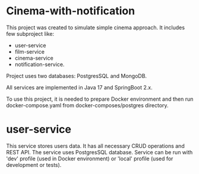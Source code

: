 # Cinema-with-notification

This project was created to simulate simple cinema approach.
It includes few subproject like:
- user-service
- film-service
- cinema-service
- notification-service.

Project uses two databases: PostgresSQL and MongoDB.

All services are implemented in Java 17 and SpringBoot 2.x.

To use this project, it is needed to prepare Docker environment
and then run docker-compose.yaml from docker-composes/postgres directory.

# user-service
This service stores users data. It has all necessary CRUD operations and REST API.
The service uses PostgresSQL database. 
Service can be run with 'dev' profile (used in Docker environment) or 'local' profile (used for development or tests).
